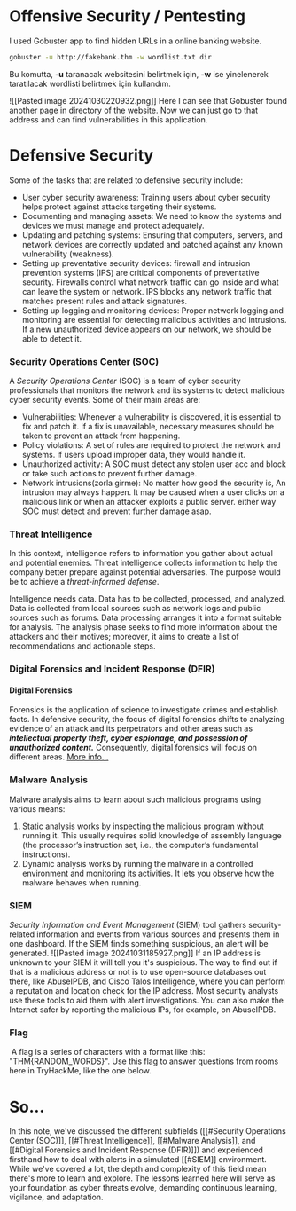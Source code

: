 
# Offensive Security / Pentesting
I used Gobuster app to find hidden URLs in a online banking website.
```bash
gobuster -u http://fakebank.thm -w wordlist.txt dir
```
Bu komutta, **-u** taranacak websitesini belirtmek için, **-w** ise yinelenerek taratılacak wordlisti belirtmek için kullandım.

![[Pasted image 20241030220932.png]]
Here I can see that Gobuster found another page in directory of the website.
Now we can just go to that address and can find vulnerabilities in this application.

# Defensive Security 

Some of the tasks that are related to defensive security include:
- User cyber security awareness: Training users about cyber security helps protect against attacks targeting their systems.
- Documenting and managing assets: We need to know the systems and devices we must manage and protect adequately.
- Updating and patching systems: Ensuring that computers, servers, and network devices are correctly updated and patched against any known vulnerability (weakness).
- Setting up preventative security devices: firewall and intrusion prevention systems (IPS) are critical components of preventative security. Firewalls control what network traffic can go inside and what can leave the system or network. IPS blocks any network traffic that matches present rules and attack signatures.
- Setting up logging and monitoring devices: Proper network logging and monitoring are essential for detecting malicious activities and intrusions. If a new unauthorized device appears on our network, we should be able to detect it.
### Security Operations Center (SOC)

A _Security Operations Center_ (SOC) is a team of cyber security professionals that monitors the network and its systems to detect malicious cyber security events.
Some of their main areas are:
- Vulnerabilities: Whenever a vulnerability is discovered, it is essential to fix and patch it. if a fix is unavailable, necessary measures should be taken to prevent an attack from happening.
- Policy violations: A set of rules are required to protect the network and systems. if users upload improper data, they would handle it.
- Unauthorized activity: A SOC must detect any stolen user acc and block or take such actions to prevent further damage.
- Network intrusions(zorla girme): No matter how good the security is, An intrusion may always happen. It may be caused when a user clicks on a malicious link or when an attacker exploits a public server. either way SOC must detect and prevent further damage asap.

### Threat Intelligence

In this context, intelligence refers to information you gather about actual and potential enemies. Threat intelligence collects information to help the company better prepare against potential adversaries. The purpose would be to achieve a _threat-informed defense_. 

Intelligence needs data. Data has to be collected, processed, and analyzed. Data is collected from local sources such as network logs and public sources such as forums. Data processing arranges it into a format suitable for analysis. The analysis phase seeks to find more information about the attackers and their motives; moreover, it aims to create a list of recommendations and actionable steps.

### Digital Forensics and Incident Response (DFIR)

#### Digital Forensics
Forensics is the application of science to investigate crimes and establish facts.
In defensive security, the focus of digital forensics shifts to analyzing evidence of an attack and its perpetrators and other areas such as ***intellectual property theft, cyber espionage, and possession of unauthorized content.*** Consequently, digital forensics will focus on different areas.
[More info...](https://tryhackme.com/r/room/defensivesecurityintro#:~:text=Malware%20Analysis-,Digital%20Forensics,-Forensics%20is%20the)

### Malware Analysis

Malware analysis aims to learn about such malicious programs using various means:

1. Static analysis works by inspecting the malicious program without running it. This usually requires solid knowledge of assembly language (the processor’s instruction set, i.e., the computer’s fundamental instructions).
2. Dynamic analysis works by running the malware in a controlled environment and monitoring its activities. It lets you observe how the malware behaves when running.

### SIEM
_Security Information and Event Management_ (SIEM) tool gathers security-related information and events from various sources and presents them in one dashboard. If the SIEM finds something suspicious, an alert will be generated.
![[Pasted image 20241031185927.png]]
If an IP address is unknown to your SIEM it will tell you it's suspicious. The way to find out if that is a malicious address or not is to use open-source databases out there, like AbuseIPDB, and Cisco Talos Intelligence, where you can perform a reputation and location check for the IP address. Most security analysts use these tools to aid them with alert investigations. You can also make the Internet safer by reporting the malicious IPs, for example, on AbuseIPDB.
### Flag
 A flag is a series of characters with a format like this: "THM{RANDOM_WORDS}". Use this flag to answer questions from rooms here in TryHackMe, like the one below.

# So...
In this note, we've discussed the different subfields ([[#Security Operations Center (SOC)]], [[#Threat Intelligence]], [[#Malware Analysis]], and [[#Digital Forensics and Incident Response (DFIR)]]) and experienced firsthand how to deal with alerts in a simulated [[#SIEM]] environment. While we've covered a lot, the depth and complexity of this field mean there's more to learn and explore. The lessons learned here will serve as your foundation as cyber threats evolve, demanding continuous learning, vigilance, and adaptation.